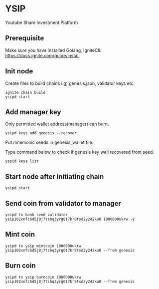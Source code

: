# YSIP
Youtube Share Investment Platform 

## Prerequisite
Make sure you have installed Golang, IgniteCli: https://docs.ignite.com/guide/install

## Init node
Create files to build chains i.g) genesis.json, validator keys etc.
```shell
ignite chain build
ysipd start
```

## Add manager key 
Only permitted wallet address(manager) can burn.
```shell
ysipd keys add genesis --recover
```
Put mnemonic seeds in genesis_wallet file.

Type command below to check if genesis key well recovered from seed. 
```shell
yspid keys list
```

## Start node after initiating chain
```shell
ysipd start
```

## Send coin from validator to manager
```shell
ysipd tx bank send validator ysip102xnfc6d5j8j7tshq3yrg0t7kr8tsd2y242ku0 1000000ukrw -y
```

## Mint coin
```shell
ysipd tx ysip mintcoin 1000000ukrw ysip102xnfc6d5j8j7tshq3yrg0t7kr8tsd2y242ku0 --from genesis
```

## Burn coin
```shell
ysipd tx ysip burncoin 1000000ukrw ysip102xnfc6d5j8j7tshq3yrg0t7kr8tsd2y242ku0 --from genesis
```


